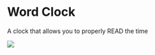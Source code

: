 # Word Clock
A clock that allows you to properly READ the time

![](https://raw.githubusercontent.com/danybony/word-clock/master/images/live_english.jpg)
